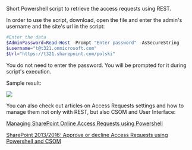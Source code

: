 Short Powershell script to retrieve the access requests using REST.

In order to use the script, download, open the file and enter the admin's username and the site's url in the script:

```PowerShell
#Enter the data 
$AdminPassword=Read-Host -Prompt "Enter password" -AsSecureString 
$username="t@t321.onmicrosoft.com" 
$Url="https://t321.sharepoint.com/polski" 
 ```
You do not need to enter the password. You will be prompted for it during script's execution.

 

Sample result:

 <img src="../Get SharePoint Online Access Requests with REST API/Capture34.PNG">

You can also check out articles on Access Requests settings and how to manage them not only with REST, but also CSOM and User Interface:

[Managing SharePoint Online Access Requests using Powershell](https://social.technet.microsoft.com/wiki/contents/articles/31157.manage-sharepoint-online-access-requests-using-powershell.aspx)

[SharePoint 2013/2016: Approve or decline Access Requests using Powershell and CSOM](https://social.technet.microsoft.com/wiki/contents/articles/37401.sharepoint-online-approve-or-decline-access-requests-using-powershell-and-csom.aspx)

 

 

